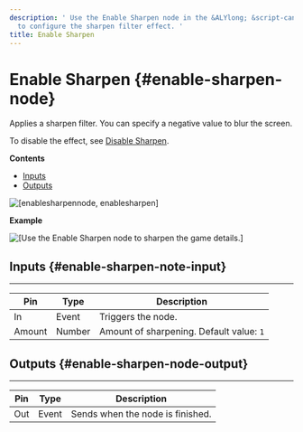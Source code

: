 ```yaml
---
description: ' Use the Enable Sharpen node in the &ALYlong; &script-canvas; editor
  to configure the sharpen filter effect. '
title: Enable Sharpen
---
```

# Enable Sharpen {#enable-sharpen-node}

Applies a sharpen filter\. You can specify a negative value to blur the screen\.

To disable the effect, see [Disable Sharpen](/docs/userguide/rendering/disable/sharpen-node.md)\.

**Contents**
+ [Inputs](#enable-sharpen-note-input)
+ [Outputs](#enable-sharpen-node-output)

![\[enablesharpennode, enablesharpen\]](/images/userguide/scripting/script-canvas/scriptcanvasnodes/script-canvas-enable-sharpen-node.png)

**Example**  

![\[Use the Enable Sharpen node to sharpen the game details.\]](/images/userguide/scripting/script-canvas/scriptcanvasnodes/enable-sharpen-node-example.png)

## Inputs {#enable-sharpen-note-input}


****  

| Pin | Type | Description | 
| --- | --- | --- | 
| In | Event |  Triggers the node\.  | 
| Amount | Number |  Amount of sharpening\. Default value: `1`  | 

## Outputs {#enable-sharpen-node-output}


****  

| Pin | Type | Description | 
| --- | --- | --- | 
| Out | Event | Sends when the node is finished\. | 
